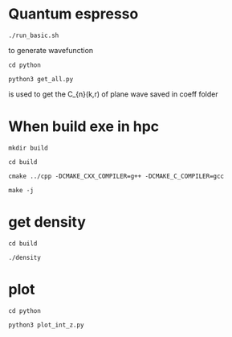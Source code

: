 # Quantum espresso

    ./run_basic.sh

to generate wavefunction

    cd python

    python3 get_all.py

is used to get the C_{n}(k,r) of plane wave saved in coeff folder

# When build exe in hpc

    mkdir build

    cd build

    cmake ../cpp -DCMAKE_CXX_COMPILER=g++ -DCMAKE_C_COMPILER=gcc

    make -j

# get density

    cd build

    ./density

# plot 

    cd python

    python3 plot_int_z.py